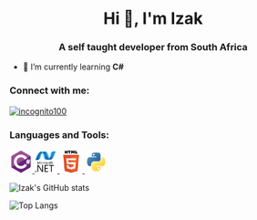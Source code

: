 <h1 align="center">Hi 👋, I'm Izak</h1>
<h3 align="center">A self taught developer from South Africa</h3>

- 🌱 I’m currently learning **C#**

<h3 align="left">Connect with me:</h3>
<p align="left">
<a href="https://dev.to/incognito100" target="blank"><img align="center" src="https://raw.githubusercontent.com/rahuldkjain/github-profile-readme-generator/master/src/images/icons/Social/devto.svg" alt="incognito100" height="30" width="40" /></a>
</p>

<h3 align="left">Languages and Tools:</h3>
<p align="left"> <a href="https://www.w3schools.com/cs/" target="_blank" rel="noreferrer"> <img src="https://raw.githubusercontent.com/devicons/devicon/master/icons/csharp/csharp-original.svg" alt="csharp" width="40" height="40"/> </a> <a href="https://dotnet.microsoft.com/" target="_blank" rel="noreferrer"> <img src="https://raw.githubusercontent.com/devicons/devicon/master/icons/dot-net/dot-net-original-wordmark.svg" alt="dotnet" width="40" height="40"/> </a> <a href="https://www.w3.org/html/" target="_blank" rel="noreferrer"> <img src="https://raw.githubusercontent.com/devicons/devicon/master/icons/html5/html5-original-wordmark.svg" alt="html5" width="40" height="40"/> </a> <a href="https://www.python.org" target="_blank" rel="noreferrer"> <img src="https://raw.githubusercontent.com/devicons/devicon/master/icons/python/python-original.svg" alt="python" width="40" height="40"/> </a> </p>

![Izak's GitHub stats](https://github-readme-stats-orcin-alpha.vercel.app/api?username=Incognito-100)

![Top Langs](https://github-readme-stats-orcin-alpha.vercel.app/api/top-langs/?username=Incognito-100)
